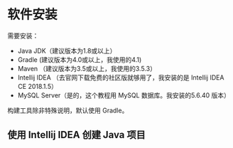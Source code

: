 # 软件安装

需要安装：

* Java JDK（建议版本为1.8或以上）
* Gradle (建议版本为4.0或以上，我使用的4.1)
* Maven （建议版本为3.5或以上，我使用的3.5.3）
* Intellij IDEA （去官网下载免费的社区版就够用了，我安装的是 Intellij IDEA CE 2018.1.5）
* MySQL Server（是的，这个教程用 MySQL 数据库。我安装的5.6.40 版本）

构建工具除非特殊说明，默认使用 Gradle。

## 使用 Intellij IDEA 创建 Java 项目

